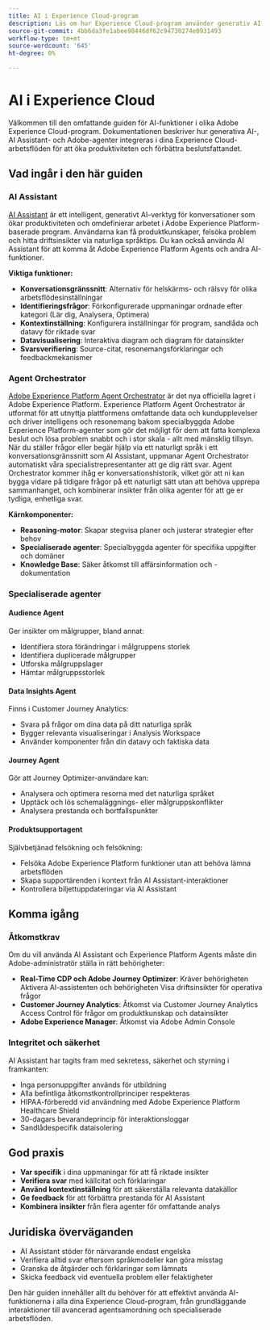 ```yaml
---
title: AI i Experience Cloud-program
description: Läs om hur Experience Cloud-program använder generativ AI (GenAI), AI Assistant och agentisk AI.
source-git-commit: 4bb6da3fe1abee98446df62c94730274e0931493
workflow-type: tm+mt
source-wordcount: '645'
ht-degree: 0%

---
```


# AI i Experience Cloud

Välkommen till den omfattande guiden för AI-funktioner i olika Adobe Experience Cloud-program. Dokumentationen beskriver hur generativa AI-, AI Assistant- och Adobe-agenter integreras i dina Experience Cloud-arbetsflöden för att öka produktiviteten och förbättra beslutsfattandet.

## Vad ingår i den här guiden

### AI Assistant

[AI Assistant](./ai-assistant/ai-assistant-ui.md) är ett intelligent, generativt AI-verktyg för konversationer som ökar produktiviteten och omdefinierar arbetet i Adobe Experience Platform-baserade program. Användarna kan få produktkunskaper, felsöka problem och hitta driftsinsikter via naturliga språktips. Du kan också använda AI Assistant för att komma åt Adobe Experience Platform Agents och andra AI-funktioner.

**Viktiga funktioner:**

- **Konversationsgränssnitt**: Alternativ för helskärms- och rälsvy för olika arbetsflödesinställningar
- **Identifieringsfrågor**: Förkonfigurerade uppmaningar ordnade efter kategori (Lär dig, Analysera, Optimera)
- **Kontextinställning**: Konfigurera inställningar för program, sandlåda och datavy för riktade svar
- **Datavisualisering**: Interaktiva diagram och diagram för datainsikter
- **Svarsverifiering**: Source-citat, resonemangsförklaringar och feedbackmekanismer

### Agent Orchestrator

[Adobe Experience Platform Agent Orchestrator](./agents/agent-orchestrator.md) är det nya officiella lagret i Adobe Experience Platform. Experience Platform Agent Orchestrator är utformat för att utnyttja plattformens omfattande data och kundupplevelser och driver intelligens och resonemang bakom specialbyggda Adobe Experience Platform-agenter som gör det möjligt för dem att fatta komplexa beslut och lösa problem snabbt och i stor skala - allt med mänsklig tillsyn. När du ställer frågor eller begär hjälp via ett naturligt språk i ett konversationsgränssnitt som AI Assistant, uppmanar Agent Orchestrator automatiskt våra specialistrepresentanter att ge dig rätt svar. Agent Orchestrator kommer ihåg er konversationshistorik, vilket gör att ni kan bygga vidare på tidigare frågor på ett naturligt sätt utan att behöva upprepa sammanhanget, och kombinerar insikter från olika agenter för att ge er tydliga, enhetliga svar.

**Kärnkomponenter:**

- **Reasoning-motor**: Skapar stegvisa planer och justerar strategier efter behov
- **Specialiserade agenter**: Specialbyggda agenter för specifika uppgifter och domäner
- **Knowledge Base**: Säker åtkomst till affärsinformation och -dokumentation

### Specialiserade agenter

#### Audience Agent

Ger insikter om målgrupper, bland annat:

- Identifiera stora förändringar i målgruppens storlek
- Identifiera duplicerade målgrupper
- Utforska målgruppslager
- Hämtar målgruppsstorlek

#### Data Insights Agent

Finns i Customer Journey Analytics:

- Svara på frågor om dina data på ditt naturliga språk
- Bygger relevanta visualiseringar i Analysis Workspace
- Använder komponenter från din datavy och faktiska data

#### Journey Agent

Gör att Journey Optimizer-användare kan:

- Analysera och optimera resorna med det naturliga språket
- Upptäck och lös schemaläggnings- eller målgruppskonflikter
- Analysera prestanda och bortfallspunkter

#### Produktsupportagent

Självbetjänad felsökning och felsökning:

- Felsöka Adobe Experience Platform funktioner utan att behöva lämna arbetsflöden
- Skapa supportärenden i kontext från AI Assistant-interaktioner
- Kontrollera biljettuppdateringar via AI Assistant

## Komma igång

### Åtkomstkrav

Om du vill använda AI Assistant och Experience Platform Agents måste din Adobe-administratör ställa in rätt behörigheter:

- **Real-Time CDP och Adobe Journey Optimizer**: Kräver behörigheten Aktivera AI-assistenten och behörigheten Visa driftsinsikter för operativa frågor
- **Customer Journey Analytics**: Åtkomst via Customer Journey Analytics Access Control för frågor om produktkunskap och datainsikter
- **Adobe Experience Manager**: Åtkomst via Adobe Admin Console

### Integritet och säkerhet

AI Assistant har tagits fram med sekretess, säkerhet och styrning i framkanten:

- Inga personuppgifter används för utbildning
- Alla befintliga åtkomstkontrollprinciper respekteras
- HIPAA-förberedd vid användning med Adobe Experience Platform Healthcare Shield
- 30-dagars bevarandeprincip för interaktionsloggar
- Sandlådespecifik dataisolering

## God praxis

- **Var specifik** i dina uppmaningar för att få riktade insikter
- **Verifiera svar** med källcitat och förklaringar
- **Använd kontextinställning** för att säkerställa relevanta datakällor
- **Ge feedback** för att förbättra prestanda för AI Assistant
- **Kombinera insikter** från flera agenter för omfattande analys

## Juridiska överväganden

- AI Assistant stöder för närvarande endast engelska
- Verifiera alltid svar eftersom språkmodeller kan göra misstag
- Granska de åtgärder och förklaringar som lämnats
- Skicka feedback vid eventuella problem eller felaktigheter

Den här guiden innehåller allt du behöver för att effektivt använda AI-funktionerna i alla dina Experience Cloud-program, från grundläggande interaktioner till avancerad agentsamordning och specialiserade arbetsflöden.
